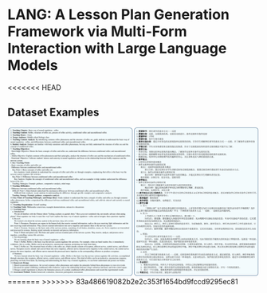 # LANG: A Lesson Plan Generation Framework via Multi-Form Interaction with Large Language Models
<<<<<<< HEAD


## Dataset Examples


<div style="text-align: center;">
  <img src="imgs/show.png">
</div>
=======
>>>>>>> 83a486619082b2e2c353f1654bd9fccd9295ec81

